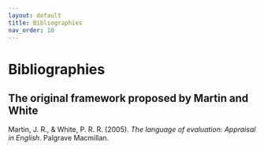 ```yaml
---
layout: default
title: Bibliographies
nav_order: 10
---
```


# Bibliographies

## The original framework proposed by Martin and White
Martin, J. R., & White, P. R. R. (2005). *The language of evaluation: Appraisal in English*. Palgrave Macmillan.





